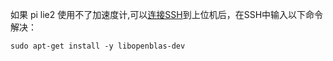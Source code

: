 

如果 pi lie2 使用不了加速度计,可以[连接SSH](/board/fly_pi/to_ssh "点击即可跳转")到上位机后，在SSH中输入以下命令解决：

`````
sudo apt-get install -y libopenblas-dev
`````